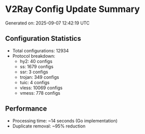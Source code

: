# V2Ray Config Update Summary
Generated on: 2025-09-07 12:42:19 UTC

## Configuration Statistics
- Total configurations: 12934
- Protocol breakdown:
  - hy2: 40 configs
  - ss: 1679 configs
  - ssr: 3 configs
  - trojan: 349 configs
  - tuic: 4 configs
  - vless: 10069 configs
  - vmess: 778 configs

## Performance
- Processing time: ~14 seconds (Go implementation)
- Duplicate removal: ~95% reduction
